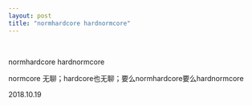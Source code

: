 ```yaml
---
layout: post
title: "normhardcore hardnormcore"
---
```


  
&nbsp;
&nbsp;


normhardcore hardnormcore

normcore 无聊；hardcore也无聊；要么normhardcore要么hardnormcore

2018.10.19